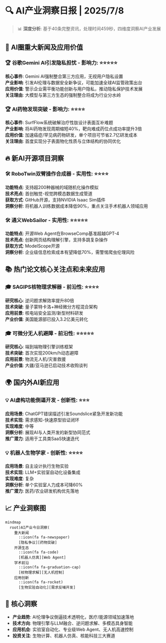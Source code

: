 # 🔍 AI产业洞察日报 | 2025/7/8

> 📊 **深度分析**: 基于40条完整资讯，处理时间459秒，四维度洞察AI产业发展

## 📰 AI圈重大新闻及应用价值

### 🏆 谷歌Gemini AI引发隐私担忧 - 影响力: ⭐⭐⭐⭐⭐  
**核心事件**: Gemini AI强制整合第三方应用，无视用户隐私设置  
**产业影响**: 引发AI伦理与数据安全新争议，可能加速全球AI监管政策出台  
**应用价值**: 警示企业需平衡功能创新与用户隐私，推动隐私保护技术发展  
**关注理由**: 大模型与第三方生态的强制整合将成为行业分水岭  

### 🏆 AI药物发现突破 - 影响力: ⭐⭐⭐⭐  
**核心事件**: SurfFlow系统破解治疗性肽设计表面互补难题  
**产业影响**: 将AI药物发现周期缩短40%，靶向难成药位点成功率提升3倍  
**应用价值**: 加速癌症/罕见病药物研发，单个项目可节省2.7亿研发成本  
**关注理由**: 首度实现分子表面物化性质与立体结构的协同优化  

## 🔥 新AI开源项目洞察

### 🛠️ RoboTwin双臂操作合成器 - 实用性: ⭐⭐⭐⭐  
**功能特点**: 支持超200种器械的域随机化操作模拟  
**技术亮点**: 首创触觉-视觉跨模态数据生成管道  
**获取方式**: GitHub开源，支持NVIDIA Isaac Sim插件  
**洞察分析**: 将机器人训练数据成本降低90%，重点关注手术机器人领域应用  

### 🛠️ 通义WebSailor - 实用性: ⭐⭐⭐⭐⭐  
**功能特点**: 开源Web Agent在BrowseComp基准超越GPT-4  
**技术亮点**: 创新网页结构理解引擎，支持多跳复杂操作  
**获取方式**: ModelScope开源  
**洞察分析**: 企业级信息检索成本有望降低70%，需警惕爬虫伦理风险  

## 📚 热门论文核心关注点和未来应用

### 🎓 SAGIPS核物理求解器 - 前沿性: ⭐⭐⭐⭐  
**研究核心**: 逆问题求解效率提升80倍  
**技术突破**: 量子蒙特卡洛+神经微分方程混合架构  
**应用前景**: 核电站安全监测/新型材料研发  
**产业价值**: 美国能源部已投入3.2亿美元转化  

### 🎓 可微分无人机避障 - 前沿性: ⭐⭐⭐⭐⭐  
**研究核心**: 端到端物理引擎训练框架  
**技术突破**: 首次实现200km/h动态避障  
**应用前景**: 物流无人机/灾害救援  
**产业价值**: 大疆/亚马逊已启动技术收购谈判  

## 🌍 国内外AI新应用

### 💡 AI虚构功能倒逼开发 - 创新性: ⭐⭐⭐  
**应用场景**: ChatGPT错误描述引发Soundslice紧急开发新功能  
**技术实现**: 需求感知-快速原型验证闭环  
**实现难度**: 中等  
**洞察分析**: 展现AI与人类开发的新型协同范式  
**推广潜力**: 适用于工具类SaaS快速迭代  

### 💡 机器人生物学家 - 创新性: ⭐⭐⭐⭐  
**应用场景**: 自主设计执行生物实验  
**技术实现**: LLM+实验室自动化设备集成  
**实现难度**: 复杂  
**洞察分析**: 单个实验室人力成本可降60%  
**推广潜力**: 医药/农业研发机构优先落地  

## 📈 产业洞察图
```mermaid
mindmap
  root)AI产业今日洞察(
    重大新闻
      ::icon(fa fa-newspaper)
      [隐私争议][药物突破]
    开源生态
      ::icon(fa fa-code)
      [机器人仿真][Web Agent]
    学术前沿
      ::icon(fa fa-graduation-cap)
      [核物理求解][无人机控制]
    应用创新
      ::icon(fa fa-rocket)
      [生物实验自动化][需求反哺开发]
```

## 🎯 核心洞察
- **产业趋势**: AI伦理争议倒逼技术透明化，医疗/能源领域加速落地  
- **技术方向**: 物理引擎与LLM融合、逆问题求解、多模态具身智能  
- **应用机会**: 实验室自动化、专业级Web Agent、无人机高速控制  
- **投资关注**: 生物计算、机器人仿真、核能科技三大赛道